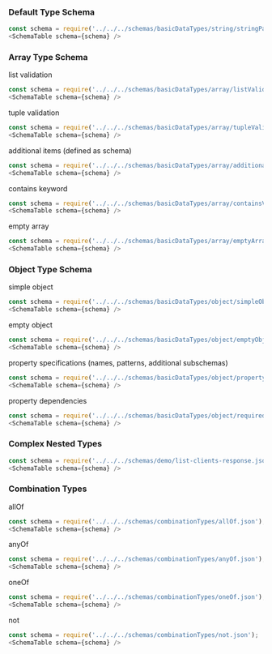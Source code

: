 ### Default Type Schema
```js
const schema = require('../../../schemas/basicDataTypes/string/stringPattern.json');
<SchemaTable schema={schema} />
```

### Array Type Schema

list validation
```js
const schema = require('../../../schemas/basicDataTypes/array/listValidation.json');
<SchemaTable schema={schema} />
```

tuple validation
```js
const schema = require('../../../schemas/basicDataTypes/array/tupleValidation.json');
<SchemaTable schema={schema} />
```

additional items (defined as schema)
```js
const schema = require('../../../schemas/basicDataTypes/array/additionalItems.json');
<SchemaTable schema={schema} />
```

contains keyword
```js
const schema = require('../../../schemas/basicDataTypes/array/containsValidation.json');
<SchemaTable schema={schema} />
```

empty array
```js
const schema = require('../../../schemas/basicDataTypes/array/emptyArray.json');
<SchemaTable schema={schema} />
```

### Object Type Schema

simple object
```js
const schema = require('../../../schemas/basicDataTypes/object/simpleObject.json');
<SchemaTable schema={schema} />
```

empty object
```js
const schema = require('../../../schemas/basicDataTypes/object/emptyObject.json');
<SchemaTable schema={schema} />
```

property specifications (names, patterns, additional subschemas)
```js
const schema = require('../../../schemas/basicDataTypes/object/propertySpecifications.json');
<SchemaTable schema={schema} />
```

property dependencies
```js
const schema = require('../../../schemas/basicDataTypes/object/requiredProperties.json');
<SchemaTable schema={schema} />
```

### Complex Nested Types
```js
const schema = require('../../../schemas/demo/list-clients-response.json');
<SchemaTable schema={schema} />
```

### Combination Types
allOf
```js
const schema = require('../../../schemas/combinationTypes/allOf.json');
<SchemaTable schema={schema} />
```

anyOf
```js
const schema = require('../../../schemas/combinationTypes/anyOf.json');
<SchemaTable schema={schema} />
```

oneOf
```js
const schema = require('../../../schemas/combinationTypes/oneOf.json');
<SchemaTable schema={schema} />
```

not
```js
const schema = require('../../../schemas/combinationTypes/not.json');
<SchemaTable schema={schema} />
```